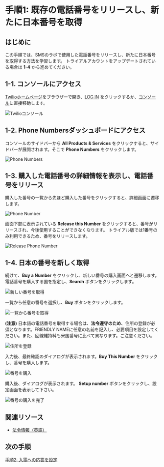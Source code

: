 #  手順1: 既存の電話番号をリリースし、新たに日本番号を取得
## はじめに
この手順では、SMSのラボで使用した電話番号をリリースし、新たに日本番号を取得する方法を学習します。
トライアルアカウントをアップデートされている場合は __1-4__ から進めてください。

## 1-1. コンソールにアクセス
[Twilioホームページ](https://www.twilio.com/)をブラウザーで開き、[LOG IN](https://www.twilio.com/login) をクリックするか、[コンソール](https://www.twilio.com/console)に直接移動します。

![Twilioコンソール](../assets/01-Console.png "Twilioコンソール")

## 1-2. Phone Numbersダッシュボードにアクセス
コンソールのサイドバーから __All Products & Services__ をクリックすると、サイドバーが展開されます。そこで __Phone Numbers__ をクリックします。

![Phone Numbers](../assets/02-Navigation.png "Phone Numbers")

## 1-3. 購入した電話番号の詳細情報を表示し、電話番号をリリース
購入した番号の一覧から先ほど購入した番号をクリックすると、詳細画面に遷移します。

![Phone Number](../assets/03-Phone-Number.png "Phone Number")

画面下部に表示されている __Release this Number__ をクリックすると、番号がリリースされ、今後使用することができなくなります。
トライアル版では1番号のみ利用できるため、番号をリリースします。

![Release Phone Number](../assets/03-Release-Phone-Number.png "Release Phone Number")

## 1-4. 日本の番号を新しく取得
続けて、__Buy a Number__ をクリックし、新しい番号の購入画面へと遷移します。電話番号を購入する国を指定し、__Search__ ボタンをクリックします。

![新しい番号を取得](../assets/03-Buy-Number.png "新しい番号を取得")

一覧から任意の番号を選択し、__Buy__ ボタンをクリックします。

![一覧から番号を取得](../assets/03-Pick-a-Number.png "一覧から番号を取得")

__(注意)__ 日本語の電話番号を取得する場合は、__法令遵守のため__、住所の登録が必須となります。FRIENDLY NAMEに任意の名前を記入し、必要項目を設定してください。また、回線維持料も米国番号に比べて異なります。ご注意ください。

![住所を登録](../assets/03-Address.png "住所を登録")

入力後、最終確認のダイアログが表示されます。__Buy This Number__ をクリックし、番号を購入します。

![番号を購入](../assets/03-Purchase-Confirmation.png "番号を購入")

購入後、ダイアログが表示されます。 __Setup number__ ボタンをクリックし、設定画面を表示して下さい。

![番号の購入を完了](../assets/03-Number-Purchased.png "番号の購入を完了")

## 関連リソース

- [法令情報（英語）](https://www.twilio.com/guidelines/jp/regulatory)

## 次の手順
[手順2: 入電への応答を設定](./03-02-ReveiveCall.md)